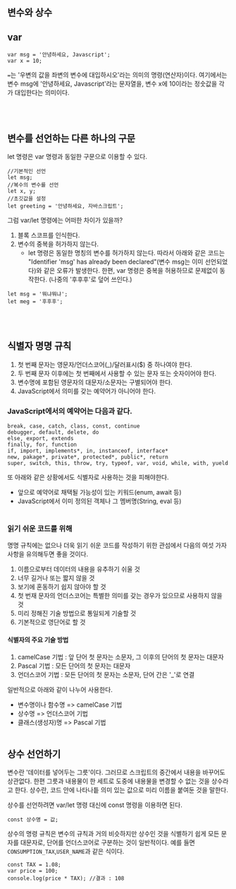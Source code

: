 변수와 상수
---

## var
~~~
var msg = '안녕하세요, Javascript';
var x = 10;
~~~

`=`는 '우변의 값을 좌변의 변수에 대입하시오'라는 의미의 명령(연산자)이다. 여기에서는 변수 msg에 '안녕하세요, Javascript'라는 문자열을, 변수 x에 10이라는 정숫값을 각가 대입한다는 의미이다.

<br/><br/>
## 변수를 선언하는 다른 하나의 구문
let 명령은 var 명령과 동일한 구문으로 이용할 수 있다.

~~~
//기본적인 선언
let msg;
//복수의 변수를 선언
let x, y;
//초깃값을 설정
let greeting = '안녕하세요, 자바스크립트';
~~~

그럼 var/let 명령에는 어떠한 차이가 있을까?


1. 블록 스코프를 인식한다.
2. 변수의 중복을 허가하지 않는다.
	- let 명령은 동일한 명칭의 변수를 허가하지 않는다. 따라서 아래와 같은 코드는 "Identifier 'msg' has already been declared"(변수 msg는 이미 선언되었다)와 같은 오류가 발생한다. 한편, var 명령은 중복을 허용하므로 문제없이 동작한다. (나중의 '후후후'로 덮어 쓰인다.)

~~~
let msg = '뭐냐뭐냐';
let meg = '후후후';
~~~ 
<br/><br/>
## 식별자 명명 규칙

1. 첫 번째 문자는 영문자/언더스코어(_)/달러표시($) 중 하나여야 한다.
2. 두 번째 문자 이후에는 첫 번째에서 사용할 수 있는 문자 또는 숫자이어야 한다.
3. 변수명에 포함된 영문자의 대문자/소문자는 구별되어야 한다.
4. JavaScript에서 의미를 갖는 예약어가 아니어야 한다.

### JavaScript에서의 예약어는 다음과 같다.

~~~
break, case, catch, class, const, continue
debugger, default, delete, do
else, export, extends
finally, for, function
if, import, implements*, in, instanceof, interface*
new, pakage*, private*, protected*, public*, return
super, switch, this, throw, try, typeof, var, void, while, with, yueld
~~~

또 아래와 같은 상황에서도 식별자로 사용하는 것을 피해야한다.

* 앞으로 예약어로 채택될 가능성이 있는 키워드(enum, await 등)
* JavaScript에서 이미 정의된 객체나 그 멤버명(String, eval 등)
<br/><br/>

### 읽기 쉬운 코드를 위해
명명 규칙에는 없으나 더욱 읽기 쉬운 코드를 작성하기 위한 관섬에서 다음의 여섯 가자 사항을 유의해두면 좋을 것이다.

1. 이름으로부터 데이터의 내용을 유추하기 쉬울 것
2. 너무 길거나 또는 짧지 않을 것
3. 보기에 혼동하기 쉽지 않아야 할 것
4. 첫 번재 문자의 언더스코어는 특별한 의미를 갖는 경우가 있으므로 사용하지 않을 것
5. 미리 정해진 기술 방법으로 통일되게 기술할 것
6. 기본적으로 영단어로 할 것


#### 식별자의 주요 기술 방법
1. camelCase 기법 : 앞 단어 첫 문자는 소문자, 그 이후의 단어의 첫 문자는 대문자
2. Pascal 기법 : 모든 단어의 첫 문자는 대문자
3. 언더스코어 기법 : 모든 단어의 첫 문자는 소문자, 단어 간은 '_'로 연결


일반적으로 아래와 같이 나누어 사용한다.

- 변수명이나 함수명 => camelCase 기법
- 상수명 => 언더스코어 기법
- 클래스(생성자)명 => Pascal 기법
<br/><br/>

## 상수 선언하기
변수란 '데이터를 넣어두는 그릇'이다. 그러므로 스크립트의 중간에서 내용을 바꾸어도 상관없다. 한편 그릇과 내용물이 한 세트로 도중에 내용물을 변경할 수 없는 것을 상수라고 한다. 상수란, 코드 안에 나타나틑 의미 있는 값으로 미리 이름을 붙여둔 것을 말한다.

상수를 선언하려면 var/let 명령 대신에 const 명령을 이용하면 된다. 

~~~
const 상수명 = 값;
~~~

상수의 명령 규칙은 변수의 규칙과 거의 비슷하지만 상수인 것을 식별하기 쉽게 모든 문자를 대문자로, 단어를 언더스코어로 구분하는 것이 일반적이다. 예를 들면 `CONSUMPTION_TAX`,`USER_NAME`과 같은 식이다. 

~~~
const TAX = 1.08;
var price = 100;
console.log(price * TAX); //결과 : 108
~~~